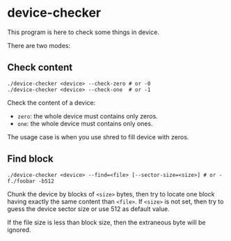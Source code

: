 # device-checker

This program is here to check some things in device.

There are two modes:

## Check content

```
./device-checker <device> --check-zero # or -0
./device-checker <device> --check-one  # or -1
```

Check the content of a device: 

- `zero`: the whole device must contains only zeros.
- `one`: the whole device must contains only ones.

The usage case is when you use shred to fill device with zeros.

## Find block

```
./device-checker <device> --find=<file> [--sector-size=<size>] # or -f./foobar -b512
```

Chunk the device by blocks of `<size>` bytes, then try to locate one block having exactly the same content than `<file>`. 
If `<size>` is not set, then try to guess the device sector size or use 512 as default value.

If the file size is less than block size, then the extraneous byte will be ignored.




